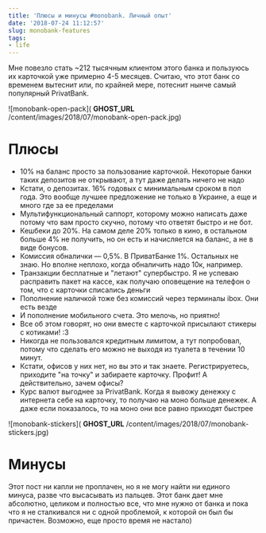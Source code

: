 ```yaml
---
title: 'Плюсы и минусы #monobank. Личный опыт'
date: '2018-07-24 11:12:57'
slug: monobank-features
tags:
- life
---
```


Мне повезло стать ~212 тысячным клиентом этого банка и пользуюсь их карточкой уже примерно 4-5 месяцев. Считаю, что этот банк со временем вытеснит или, по крайней мере, потеснит нынче самый популярный PrivatBank.

![monobank-open-pack]( __GHOST_URL__ /content/images/2018/07/monobank-open-pack.jpg)

# Плюсы

- 10% на баланс просто за пользование карточкой. Некоторые банки таких депозитов не открывают, а тут даже делать ничего не надо
- Кстати, о депозитах. 16% годовых с минимальным сроком в пол года. Это вообще лучшее предложение не только в Украине, а еще и много где за ее пределами
- Мультифункциональный саппорт, которому можно написать даже потому что вам просто скучно, потому что ответят быстро и не бот.
- Кешбеки до 20%. На самом деле 20% только в кино, в остальном больше 4% не получить, но он есть и начисляется на баланс, а не в виде бонусов.
- Комиссия обналички — 0,5%. В ПриватБанке 1%. Остальных не знаю. Но вполне неплохо, когда обналичить надо 10к, например.
- Транзакции бесплатные и "летают" супербыстро. Я не успеваю расправить пакет на кассе, как получаю оповещение на телефон о том, что с карточки списались деньги
- Пополнение наличкой тоже без комиссий через терминалы ibox. Они есть везде
- И пополнение мобильного счета. Это мелочь, но приятно!
- Все об этом говорят, но они вместе с карточкой присылают стикеры с котиками! :3
- Никогда не пользовался кредитным лимитом, а тут попробовал, потому что сделать его можно не выходя из туалета в течении 10 минут.
- Кстати, офисов у них нет, но вы это и так знаете. Регистрируетесь, приходите "на точку" и забираете карточку. Профит! А действительно, зачем офисы?
- Курс валют выгоднее за PrivatBank. Когда я вывожу денежку с интернета себе на карточку, то получаю на моно больше денежек. А даже если показалось, то на моно они все равно приходят быстрее

![monobank-stickers]( __GHOST_URL__ /content/images/2018/07/monobank-stickers.jpg)

# Минусы

Этот пост ни капли не проплачен, но я не могу найти ни единого минуса, разве что высасывать из пальцев. Этот банк дает мне абсолютно, целиком и полностью все, что мне нужно от банка и пока что я не сталкивался ни с одной проблемой, к которой он был бы причастен. Возможно, еще просто время не настало)

<!--kg-card-end: markdown-->